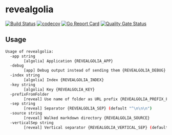 # revealgolia

[![Build Status](https://travis-ci.com/ViBiOh/revealgolia.svg?branch=master)](https://travis-ci.com/ViBiOh/revealgolia)
[![codecov](https://codecov.io/gh/ViBiOh/revealgolia/branch/master/graph/badge.svg)](https://codecov.io/gh/ViBiOh/revealgolia)
[![Go Report Card](https://goreportcard.com/badge/github.com/ViBiOh/revealgolia)](https://goreportcard.com/report/github.com/ViBiOh/revealgolia)
[![Quality Gate Status](https://sonarcloud.io/api/project_badges/measure?project=ViBiOh_revealgolia&metric=alert_status)](https://sonarcloud.io/dashboard?id=ViBiOh_revealgolia)

## Usage

```bash
Usage of revealgolia:
  -app string
        [algolia] Application {REVEALGOLIA_APP}
  -debug
        [app] Debug output instead of sending them {REVEALGOLIA_DEBUG}
  -index string
        [algolia] Index {REVEALGOLIA_INDEX}
  -key string
        [algolia] Key {REVEALGOLIA_KEY}
  -prefixFromFolder
        [reveal] Use name of folder as URL prefix {REVEALGOLIA_PREFIX_FROM_FOLDER}
  -sep string
        [reveal] Separator {REVEALGOLIA_SEP} (default "^\n\n\n")
  -source string
        [reveal] Walked markdown directory {REVEALGOLIA_SOURCE}
  -verticalSep string
        [reveal] Vertical separator {REVEALGOLIA_VERTICAL_SEP} (default "^\n\n")
```
